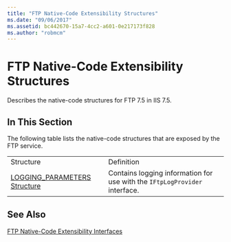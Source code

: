 ```yaml
---
title: "FTP Native-Code Extensibility Structures"
ms.date: "09/06/2017"
ms.assetid: bc442670-15a7-4cc2-a601-0e217173f828
ms.author: "robmcm"
---
```

# FTP Native-Code Extensibility Structures
Describes the native-code structures for FTP 7.5 in IIS 7.5.  
  
## In This Section  
 The following table lists the native-code structures that are exposed by the FTP service.  
  
|||  
|-|-|  
|Structure|Definition|  
|[LOGGING_PARAMETERS Structure](../../ftp-extenisibility-reference\native-code-api-reference\logging-parameters-structure.md)|Contains logging information for use with the `IFtpLogProvider` interface.|  
  
## See Also  
 [FTP Native-Code Extensibility Interfaces](../../ftp-extenisibility-reference\native-code-api-reference\ftp-native-code-extensibility-interfaces.md)